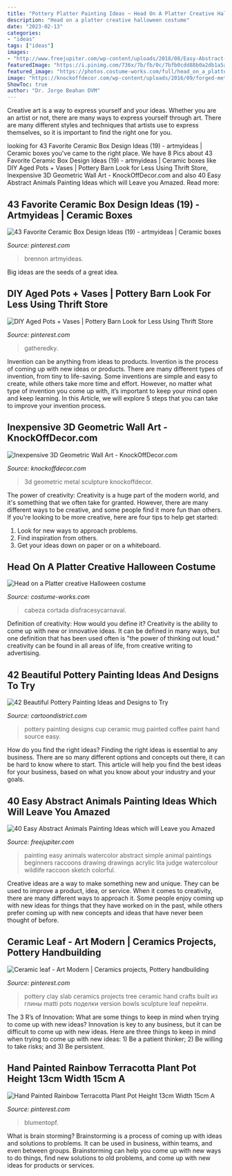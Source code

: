 ```yaml
---
title: "Pottery Platter Painting Ideas ~ Head On A Platter Creative Halloween Costume"
description: "Head on a platter creative halloween costume"
date: "2023-02-13"
categories:
- "ideas"
tags: ["ideas"]
images:
- "http://www.freejupiter.com/wp-content/uploads/2018/08/Easy-Abstract-Animals-Painting-Ideas-2-1.jpg"
featuredImage: "https://i.pinimg.com/736x/7b/fb/0c/7bfb0cdd88b0a2db1a5a60626852cc9a.jpg"
featured_image: "https://photos.costume-works.com/full/head_on_a_platter.jpg"
image: "https://knockoffdecor.com/wp-content/uploads/2016/09/forged-metal-sculpture-o.jpg"
ShowToc: true
author: "Dr. Jorge Beahan DVM"
---
```



Creative art is a way to express yourself and your ideas. Whether you are an artist or not, there are many ways to express yourself through art. There are many different styles and techniques that artists use to express themselves, so it is important to find the right one for you.

	

		
looking for 43 Favorite Ceramic Box Design Ideas (19) - artmyideas | Ceramic boxes you've came to the right place. We have 8 Pics about 43 Favorite Ceramic Box Design Ideas (19) - artmyideas | Ceramic boxes like DIY Aged Pots + Vases | Pottery Barn Look for Less Using Thrift Store, Inexpensive 3D Geometric Wall Art - KnockOffDecor.com and also 40 Easy Abstract Animals Painting Ideas which will Leave you Amazed. Read more:
		
    
## 43 Favorite Ceramic Box Design Ideas (19) - Artmyideas | Ceramic Boxes

<img loading=lazy src="https://i.pinimg.com/736x/7b/fb/0c/7bfb0cdd88b0a2db1a5a60626852cc9a.jpg" onerror="this.onerror=null;this.src='https://tse4.mm.bing.net/th?id=OIP.f3yLI97K0zIB5vGiO2RDcgHaKE&amp;pid=15.1';" alt="43 Favorite Ceramic Box Design Ideas (19) - artmyideas | Ceramic boxes">

_Source: pinterest.com_

>brennon artmyideas. 

	

Big ideas are the seeds of a great idea.

    
## DIY Aged Pots + Vases | Pottery Barn Look For Less Using Thrift Store

<img loading=lazy src="https://i.pinimg.com/736x/dc/05/08/dc0508771c4b0cb4e6a46af281825a7c.jpg" onerror="this.onerror=null;this.src='https://tse1.mm.bing.net/th?id=OIP.9Us6WlpyLpkOGd0Ulx5TmgHaJ3&amp;pid=15.1';" alt="DIY Aged Pots + Vases | Pottery Barn Look for Less Using Thrift Store">

_Source: pinterest.com_

>gatheredky. 

	

Invention can be anything from ideas to products.
Invention is the process of coming up with new ideas or products. There are many different types of invention, from tiny to life-saving. Some inventions are simple and easy to create, while others take more time and effort. However, no matter what type of invention you come up with, it’s important to keep your mind open and keep learning. In this Article, we will explore 5 steps that you can take to improve your invention process.

    
## Inexpensive 3D Geometric Wall Art - KnockOffDecor.com

<img loading=lazy src="https://knockoffdecor.com/wp-content/uploads/2016/09/forged-metal-sculpture-o.jpg" onerror="this.onerror=null;this.src='https://tse2.mm.bing.net/th?id=OIP.xBHCITratBZW615FLY75uQHaGq&amp;pid=15.1';" alt="Inexpensive 3D Geometric Wall Art - KnockOffDecor.com">

_Source: knockoffdecor.com_

>3d geometric metal sculpture knockoffdecor. 

	

The power of creativity:
Creativity is a huge part of the modern world, and it's something that we often take for granted. However, there are many different ways to be creative, and some people find it more fun than others. If you're looking to be more creative, here are four tips to help get started:
1. Look for new ways to approach problems.
2. Find inspiration from others.
3. Get your ideas down on paper or on a whiteboard.

    
## Head On A Platter Creative Halloween Costume

<img loading=lazy src="https://photos.costume-works.com/full/head_on_a_platter.jpg" onerror="this.onerror=null;this.src='https://tse3.mm.bing.net/th?id=OIP.XU2CWuvQpDrqlFIRCgq3hwHaLK&amp;pid=15.1';" alt="Head on a Platter creative Halloween costume">

_Source: costume-works.com_

>cabeza cortada disfracesycarnaval. 

	

Definition of creativity: How would you define it?
Creativity is the ability to come up with new or innovative ideas. It can be defined in many ways, but one definition that has been used often is "the power of thinking out loud." creativity can be found in all areas of life, from creative writing to advertising.

    
## 42 Beautiful Pottery Painting Ideas And Designs To Try

<img loading=lazy src="http://www.cartoondistrict.com/wp-content/uploads/2017/08/Pottery-Painting-Ideas-and-Designs53ce2b3a4c2973e6bcc791e00a28f8ee-pottery-painting-designs-painted-pottery-ideas.jpg" onerror="this.onerror=null;this.src='https://tse2.mm.bing.net/th?id=OIP.gRo0Aj50ZCpkJnylIsFjGgHaJ4&amp;pid=15.1';" alt="42 Beautiful Pottery Painting Ideas and Designs to Try">

_Source: cartoondistrict.com_

>pottery painting designs cup ceramic mug painted coffee paint hand source easy. 

	

How do you find the right ideas?
Finding the right ideas is essential to any business. There are so many different options and concepts out there, it can be hard to know where to start. This article will help you find the best ideas for your business, based on what you know about your industry and your goals.

    
## 40 Easy Abstract Animals Painting Ideas Which Will Leave You Amazed

<img loading=lazy src="http://www.freejupiter.com/wp-content/uploads/2018/08/Easy-Abstract-Animals-Painting-Ideas-2-1.jpg" onerror="this.onerror=null;this.src='https://tse4.mm.bing.net/th?id=OIP.xxgj3k-d-MFlBQnfk0GHpwHaLs&amp;pid=15.1';" alt="40 Easy Abstract Animals Painting Ideas which will Leave you Amazed">

_Source: freejupiter.com_

>painting easy animals watercolor abstract simple animal paintings beginners raccoons drawing drawings acrylic lita judge watercolour wildlife raccoon sketch colorful. 

	

Creative ideas are a way to make something new and unique. They can be used to improve a product, idea, or service. When it comes to creativity, there are many different ways to approach it. Some people enjoy coming up with new ideas for things that they have worked on in the past, while others prefer coming up with new concepts and ideas that have never been thought of before.

    
## Ceramic Leaf - Art Modern | Ceramics Projects, Pottery Handbuilding

<img loading=lazy src="https://i.pinimg.com/736x/7b/6d/c2/7b6dc2b39c3498fbfd12dd27fc79e977.jpg" onerror="this.onerror=null;this.src='https://tse4.mm.bing.net/th?id=OIP.PQnXlJOn9Ek47jNdHITaswHaJ4&amp;pid=15.1';" alt="Ceramic leaf - Art Modern | Ceramics projects, Pottery handbuilding">

_Source: pinterest.com_

>pottery clay slab ceramics projects tree ceramic hand crafts built из глины matti pots поделки version bowls sculpture leaf перейти. 

	

The 3 R’s of Innovation: What are some things to keep in mind when trying to come up with new ideas?
Innovation is key to any business, but it can be difficult to come up with new ideas. Here are three things to keep in mind when trying to come up with new ideas: 1) Be a patient thinker; 2) Be willing to take risks; and 3) Be persistent.

    
## Hand Painted Rainbow Terracotta Plant Pot Height 13cm Width 15cm A

<img loading=lazy src="https://i.pinimg.com/736x/ac/45/a5/ac45a56a5eb915692fc673a0205a8c1f.jpg" onerror="this.onerror=null;this.src='https://tse3.mm.bing.net/th?id=OIP.oHTX47xw7dVU_KVVZocJtAHaJ4&amp;pid=15.1';" alt="Hand Painted Rainbow Terracotta Plant Pot Height 13cm Width 15cm A">

_Source: pinterest.com_

>blumentopf. 

	

What is brain storming?
Brainstorming is a process of coming up with ideas and solutions to problems. It can be used in business, within teams, and even between groups. Brainstorming can help you come up with new ways to do things, find new solutions to old problems, and come up with new ideas for products or services.

